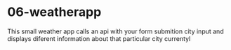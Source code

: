# 06-weatherapp
This small weather app calls an api with your form submition city input and displays diferent information about that particular city currentyl
